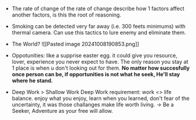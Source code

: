 + The rate of change of the rate of change describe how 1 factors affect another factors, is this the root of reasoning.

+ Smoking can be detected very far away (i.e. 300 feets minimums) with thermal camera. 
	Can use this tactics to lure enemy and eliminate them.

+ The World?
	![[Pasted image 20241008190853.png]]


+ Oppotunities: like a supprise easter egg. it could give you resource, lover, experience you never expect to have. The only reason you stay at 1 place is when u don't looking out for them. **No matter how succesfully once person can be, if opportunities is not what he seek, He'll stay where he stand.**
	
+ Deep Work > Shallow Work 
	Deep Work requirement: work <> life balance. enjoy what you enjoy, learn when you learned, don't fear of the uncertainty, it was those challanges make life worth living.
-> Be a Seeker, Adventure as your free will allow. 